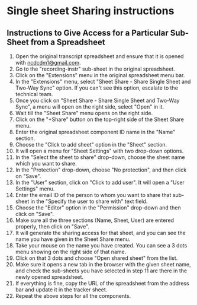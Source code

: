 # Single sheet Sharing instructions

## Instructions to Give Access for a Particular Sub-Sheet from a Spreadsheet

1.  Open the original transcript spreadsheet and ensure that it is opened with [ncdcdm1@gmail.com](mailto:ncdcdm1@gmail.com).
2.  Go to the "recording-instr" sub-sheet in the original spreadsheet.
3.  Click on the "Extensions" menu in the original spreadsheet menu bar.
4.  In the "Extensions" menu, select "Sheet Share - Share Single Sheet and Two-Way Sync" option. If you can't see this option, escalate to the technical team.
5.  Once you click on "Sheet Share - Share Single Sheet and Two-Way Sync", a menu will open on the right side, select "Open" in it.
6.  Wait till the "Sheet Share" menu opens on the right side.
7.  Click on the "+Share" button on the top-right side of the Sheet Share menu.
8.  Enter the original spreadsheet component ID name in the "Name" section.
9.  Choose the "Click to add sheet" option in the "Sheet" section.
10.  It will open a menu for "Sheet Settings" with two drop-down options.
11.  In the "Select the sheet to share" drop-down, choose the sheet name which you want to share.
12.  In the "Protection" drop-down, choose "No protection", and then click on "Save".
13.  In the "User" section, click on "Click to add user". It will open a "User Settings" menu.
14.  Enter the email ID of the person to whom you want to share that sub-sheet in the "Specify the user to share with" text field.
15.  Choose the "Editor" option in the "Permission" drop-down and then click on "Save".
16.  Make sure all the three sections (Name, Sheet, User) are entered properly, then click on "Save".
17.  It will generate the sharing access for that sheet, and you can see the name you have given in the Sheet Share menu.
18.  Take your mouse on the name you have created. You can see a 3 dots menu showing on the right side of that name.
19.  Click on that 3 dots and choose "Open shared sheet" from the list.
20.  Make sure it opens a new tab in the browser with the given sheet name, and check the sub-sheets you have selected in step 11 are there in the newly opened spreadsheet.
21.  If everything is fine, copy the URL of the spreadsheet from the address bar and update it in the tracker sheet.
22.  Repeat the above steps for all the components.
